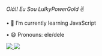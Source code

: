 _Olá!! Eu Sou LulkyPowerGold_ ✌

• 🌱 I’m currently learning JavaScript

• 😄 Pronouns: ele/dele

<div>
  <a href="https://github.com/LulkyPowerGold">
  <img height="180em" src="https://github-readme-stats.vercel.app/api?username=LulkyPowerGold&show_icons=true&theme=dark&include_all_commits=true&count_private=true"/>
  <img height="180em" src="https://github-readme-stats.vercel.app/api/top-langs/?username=LulkyPowerGold&layout=compact&langs_count=16&theme=dark"/>
</div>
    
<div style='display: inline_block"><br>
  <img align="center" alt="Lulky-Js" height="30" width="40" src="https://raw.githubusercontent.com/devicons/devicon/master/icons/javascript/javascript-plain.svg">
  
![Snake animation](https://hithub.com/your_username/your_username/blob/output/github-contribution-grid-snake.svg)



[![readme](https://github-readme-stats.vercel.app/api/pin/?username=LulkyPowerGold&repo=LulkyPowerGold&theme=react)](https://github.com/LulkyPowerGold/LulkyPowerGold)
